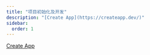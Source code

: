 ```yaml
---
title: "项目初始化及开发"
description: "[Create App](https://createapp.dev/)"
sidebar:
  order: 1
---
```



[Create App](https://createapp.dev/)